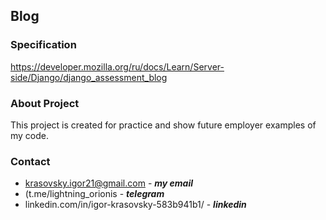 ## Blog

### Specification
https://developer.mozilla.org/ru/docs/Learn/Server-side/Django/django_assessment_blog

### About Project
This project is created for practice and show future employer examples of my code.

### Contact
* krasovsky.igor21@gmail.com - ***my email***
* (t.me/lightning_orionis - ***telegram***
* linkedin.com/in/igor-krasovsky-583b941b1/ - ***linkedin***
